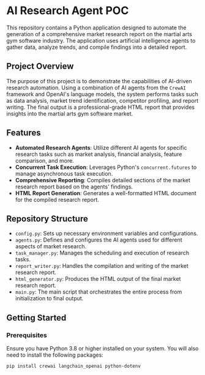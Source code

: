 # AI Research Agent POC

This repository contains a Python application designed to automate the generation of a comprehensive market research report on the martial arts gym software industry. The application uses artificial intelligence agents to gather data, analyze trends, and compile findings into a detailed report.

## Project Overview

The purpose of this project is to demonstrate the capabilities of AI-driven research automation. Using a combination of AI agents from the `CrewAI` framework and OpenAI's language models, the system performs tasks such as data analysis, market trend identification, competitor profiling, and report writing. The final output is a professional-grade HTML report that provides insights into the martial arts gym software market.

## Features

- **Automated Research Agents**: Utilize different AI agents for specific research tasks such as market analysis, financial analysis, feature comparison, and more.
- **Concurrent Task Execution**: Leverages Python's `concurrent.futures` to manage asynchronous task execution.
- **Comprehensive Reporting**: Compiles detailed sections of the market research report based on the agents' findings.
- **HTML Report Generation**: Generates a well-formatted HTML document for the compiled research report.

## Repository Structure

- `config.py`: Sets up necessary environment variables and configurations.
- `agents.py`: Defines and configures the AI agents used for different aspects of market research.
- `task_manager.py`: Manages the scheduling and execution of research tasks.
- `report_writer.py`: Handles the compilation and writing of the market research report.
- `html_generator.py`: Produces the HTML output of the final market research report.
- `main.py`: The main script that orchestrates the entire process from initialization to final output.

## Getting Started

### Prerequisites

Ensure you have Python 3.8 or higher installed on your system. You will also need to install the following packages:

```bash
pip install crewai langchain_openai python-dotenv